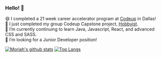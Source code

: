 ### Hello! 👋
😄 I completed a 21 week career accelerator program at <a href="https://codeup.com/" target="_blank">Codeup</a> in Dallas!
<br>
🔭 I just completed my group Codeup Capstone project, <a href="https://hobbyist-app.xyz" target="_blank">Hobbyist</a>.
<br>
🌱 I’m currently continuing to learn Java, Javascript, React, and advanced CSS and SASS.
<br>
👯 I’m looking for a Junior Developer position!

[![Moriah's github stats](https://github-readme-stats.vercel.app/api?username=moriahhumphries&theme=buefy&show_icons=true)](https://github.com/anuraghazra/github-readme-stats) 
[![Top Langs](https://github-readme-stats.vercel.app/api/top-langs/?username=moriahhumphries&theme=buefy&show_icons=true)](https://github.com/anuraghazra/github-readme-stats)






<!--
**moriahhumphries/moriahhumphries** is a ✨ _special_ ✨ repository because its `README.md` (this file) appears on your GitHub profile.
Here are some ideas to get you started:
- 🔭 I’m currently working on ...
- 🌱 I’m currently learning ...
- 👯 I’m looking to collaborate on ...
- 🤔 I’m looking for help with ...
- 💬 Ask me about ...
- 📫 How to reach me: ...
- 😄 Pronouns: ...
- ⚡ Fun fact: ...
-->
